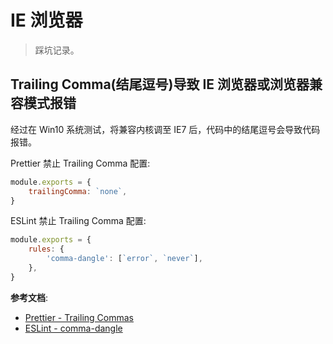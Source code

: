 # IE 浏览器

> 踩坑记录。

## Trailing Comma(结尾逗号)导致 IE 浏览器或浏览器兼容模式报错

经过在 Win10 系统测试，将兼容内核调至 IE7 后，代码中的结尾逗号会导致代码报错。

Prettier 禁止 Trailing Comma 配置:

```js
module.exports = {
    trailingComma: `none`,
}
```

ESLint 禁止 Trailing Comma 配置:

```js
module.exports = {
    rules: {
        'comma-dangle': [`error`, `never`],
    },
}
```

**参考文档**:

-   [Prettier - Trailing Commas](https://prettier.io/docs/en/options.html#trailing-commas)
-   [ESLint - comma-dangle](https://eslint.org/docs/latest/rules/comma-dangle)
